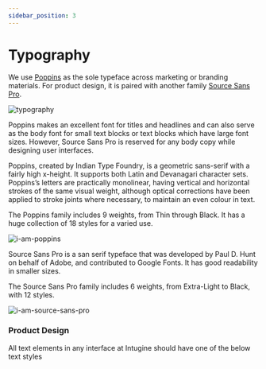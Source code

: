 ```yaml
---
sidebar_position: 3
---
```


# Typography

We use [Poppins](https://fonts.google.com/specimen/Poppins) as the sole typeface across marketing or branding materials. For product design, it is paired with another family [Source Sans Pro](https://fonts.google.com/specimen/Source+Sans+Pro). 

![typography](/img/typography.svg)

Poppins makes an excellent font for titles and headlines and can also serve as the body font for small text blocks or text blocks which have large font sizes. However, Source Sans Pro is reserved for any body copy while designing user interfaces.

Poppins, created by Indian Type Foundry, is a geometric sans-serif with a fairly high x-height. It supports both Latin and Devanagari character sets. Poppins’s letters are practically monolinear, having vertical and horizontal strokes of the same visual weight, although optical corrections have been applied to stroke joints where necessary, to maintain an even colour in text.

The Poppins family includes 9 weights, from Thin through Black. It has a huge collection of 18 styles for a varied use.

![i-am-poppins](/img/i-am-poppins.svg)

Source Sans Pro is a san serif typeface that was developed by Paul D. Hunt on behalf of Adobe, and contributed to Google Fonts. It has good readability in smaller sizes.

The Source Sans Pro family includes 6 weights, from Extra-Light to Black, with 12 styles.

![i-am-source-sans-pro](/img/i-am-source-sans-pro.svg)

### Product Design

All text elements in any interface at Intugine should have one of the below text styles

